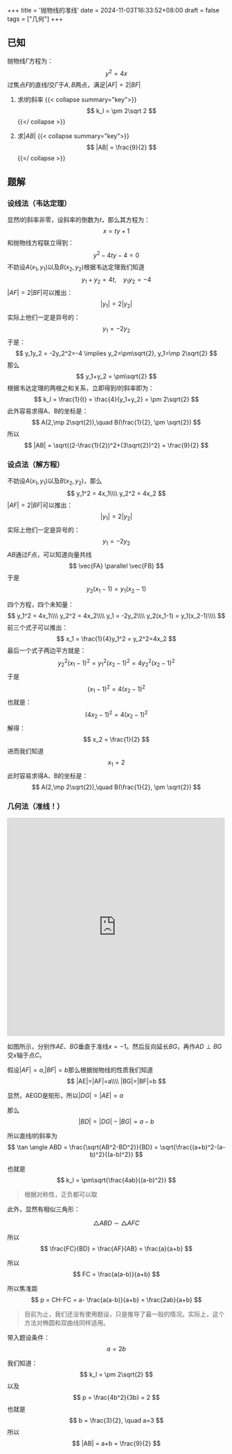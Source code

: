 +++
title = '抛物线的准线'
date = 2024-11-03T16:33:52+08:00
draft = false
tags = ["几何"]
+++

## 已知
抛物线$\Gamma$方程为：
$$
y^2 = 4x
$$
过焦点$F$的直线$l$交$\Gamma$于$A,B$两点，满足$|AF|=2|BF|$

<!--more-->

1. 求$l$的斜率
{{< collapse summary="key">}}
$$
k_l = \pm 2\sqrt 2
$$
{{</ collapse >}}

2. 求$|AB|$
{{< collapse summary="key">}}
$$
|AB| = \frac{9}{2}
$$
{{</ collapse >}}


## 题解

### 设线法（韦达定理）
显然$l$的斜率非零，设斜率的倒数为$t$，那么其方程为：
$$
x = ty+1
$$
和抛物线方程联立得到：
$$
y^2-4ty-4=0
$$
不妨设$A(x_1,y_1)$以及$B(x_2,y_2)$根据韦达定理我们知道
$$
y_1+y_2 = 4t, \quad y_1y_2=-4
$$
$|AF|=2|BF|$可以推出：
$$
|y_1| = 2|y_2|
$$
实际上他们一定是异号的：
$$
y_1 = -2y_2
$$
于是：
$$
y_1y_2 = -2y_2^2=-4 \implies y_2=\pm\sqrt{2}, y_1=\mp 2\sqrt{2}
$$
那么
$$
y_1+y_2 = \pm\sqrt{2}
$$
根据韦达定理的两根之和关系，立即得到$l$的斜率即为：
$$
k_l = \frac{1}{t} = \frac{4}{y_1+y_2} = \pm 2\sqrt{2}
$$
此外容易求得A、B的坐标是：
$$
A(2,\mp 2\sqrt{2}),\quad B(\frac{1}{2}, \pm \sqrt{2})
$$
所以
$$
|AB| = \sqrt{(2-\frac{1}{2})^2+(3\sqrt{2})^2} = \frac{9}{2}
$$


### 设点法（解方程）
不妨设$A(x_1,y_1)$以及$B(x_2,y_2)$，那么
$$
y_1^2 = 4x_1\\\\
y_2^2 = 4x_2
$$
$|AF|=2|BF|$可以推出：
$$
|y_1| = 2|y_2|
$$
实际上他们一定是异号的：
$$
y_1 = -2y_2
$$
$AB$通过$F$点，可以知道向量共线
$$
\vec{FA} \parallel \vec{FB}
$$
于是
$$
y_2(x_1-1) = y_1(x_2-1)
$$

四个方程，四个未知量：
$$
y_1^2 = 4x_1\\\\
y_2^2 = 4x_2\\\\
y_1 = -2y_2\\\\
y_2(x_1-1) = y_1(x_2-1)\\\\
$$
前三个式子可以推出：
$$
x_1 = \frac{1}{4}y_1^2 = y_2^2=4x_2
$$
最后一个式子两边平方就是：
$$
y_2^2(x_1-1)^2 = y_1^2(x_2-1)^2=4y_2^2(x_2-1)^2
$$
于是
$$
(x_1-1)^2 = 4(x_2-1)^2
$$
也就是：
$$
(4x_2-1)^2=4(x_2-1)^2
$$
解得：
$$
x_2 = \frac{1}{2}
$$
进而我们知道
$$
x_1 = 2
$$
此时容易求得A、B的坐标是：
$$
A(2,\mp 2\sqrt{2}),\quad B(\frac{1}{2}, \pm \sqrt{2})
$$


### 几何法（准线！）

<iframe src="https://www.desmos.com/calculator/2iim7hbmnz?embed" width="500" height="500" style="border: 1px solid #ccc" frameborder=0></iframe>

如图所示，分别作$AE、BG$垂直于准线$x=-1$。然后反向延长$BG$，再作$AD\perp BG$交$x$轴于点$C$。

假设$|AF|=a$,$|BF|=b$那么根据抛物线的性质我们知道
$$
|AE|=|AF|=a\\\\
|BG|=|BF|=b
$$

显然，$\mathrm{AEGD}$是矩形，所以$|DG|=|AE|=a$

那么
$$
|BD| = |DG|-|BG| = a-b
$$

所以直线$l$的斜率为
$$
\tan \angle ABD = \frac{\sqrt{AB^2-BD^2}}{BD} = \sqrt{\frac{(a+b)^2-(a-b)^2}{(a-b)^2}}
$$

也就是
$$
k_l = \pm\sqrt{\frac{4ab}{(a-b)^2}}
$$

> 根据对称性，正负都可以取

此外，显然有相似三角形：

$$
\triangle ABD \sim \triangle AFC
$$

所以
$$
\frac{FC}{BD} = \frac{AF}{AB} = \frac{a}{a+b}
$$

所以
$$
FC = \frac{a(a-b)}{a+b}
$$

所以焦准距
$$
p = CH-FC = a- \frac{a(a-b)}{a+b} = \frac{2ab}{a+b}
$$

> 目前为止，我们还没有使用题设，只是推导了最一般的情况。实际上，这个方法对椭圆和双曲线同样适用。

带入题设条件：
$$
a=2b
$$

我们知道：
$$
k_l = \pm 2\sqrt{2}
$$
以及
$$
p = \frac{4b^2}{3b} = 2
$$
也就是
$$
b = \frac{3}{2}, \quad a=3
$$
所以
$$
|AB| = a+b = \frac{9}{2}
$$
